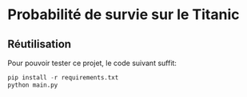 # Probabilité de survie sur le Titanic

## Réutilisation

Pour pouvoir tester ce projet, le code suivant
suffit:

```python
pip install -r requirements.txt
python main.py
```
